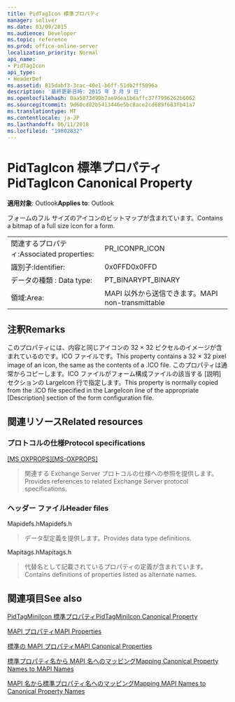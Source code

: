 ```yaml
---
title: PidTagIcon 標準プロパティ
manager: soliver
ms.date: 03/09/2015
ms.audience: Developer
ms.topic: reference
ms.prod: office-online-server
localization_priority: Normal
api_name:
- PidTagIcon
api_type:
- HeaderDef
ms.assetid: 815dabf3-3cac-40e1-b6ff-51db2ff5096a
description: '最終更新日時: 2015 年 3 月 9 日'
ms.openlocfilehash: 0aa5873d98b7ae9dea1bdaffc37f7996262b6062
ms.sourcegitcommit: 9d60cd82b5413446e5bc8ace2cd689f683fb41a7
ms.translationtype: MT
ms.contentlocale: ja-JP
ms.lasthandoff: 06/11/2018
ms.locfileid: "19802832"
---
```

# <a name="pidtagicon-canonical-property"></a><span data-ttu-id="f7734-103">PidTagIcon 標準プロパティ</span><span class="sxs-lookup"><span data-stu-id="f7734-103">PidTagIcon Canonical Property</span></span>

  
  
<span data-ttu-id="f7734-104">**適用対象**: Outlook</span><span class="sxs-lookup"><span data-stu-id="f7734-104">**Applies to**: Outlook</span></span> 
  
<span data-ttu-id="f7734-105">フォームのフル サイズのアイコンのビットマップが含まれています。</span><span class="sxs-lookup"><span data-stu-id="f7734-105">Contains a bitmap of a full size icon for a form.</span></span> 
  
|||
|:-----|:-----|
|<span data-ttu-id="f7734-106">関連するプロパティ:</span><span class="sxs-lookup"><span data-stu-id="f7734-106">Associated properties:</span></span>  <br/> |<span data-ttu-id="f7734-107">PR_ICON</span><span class="sxs-lookup"><span data-stu-id="f7734-107">PR_ICON</span></span>  <br/> |
|<span data-ttu-id="f7734-108">識別子:</span><span class="sxs-lookup"><span data-stu-id="f7734-108">Identifier:</span></span>  <br/> |<span data-ttu-id="f7734-109">0x0FFD</span><span class="sxs-lookup"><span data-stu-id="f7734-109">0x0FFD</span></span>  <br/> |
|<span data-ttu-id="f7734-110">データの種類 : </span><span class="sxs-lookup"><span data-stu-id="f7734-110">Data type:</span></span>  <br/> |<span data-ttu-id="f7734-111">PT_BINARY</span><span class="sxs-lookup"><span data-stu-id="f7734-111">PT_BINARY</span></span>  <br/> |
|<span data-ttu-id="f7734-112">領域:</span><span class="sxs-lookup"><span data-stu-id="f7734-112">Area:</span></span>  <br/> |<span data-ttu-id="f7734-113">MAPI 以外から送信できます。</span><span class="sxs-lookup"><span data-stu-id="f7734-113">MAPI non-transmittable</span></span>  <br/> |
   
## <a name="remarks"></a><span data-ttu-id="f7734-114">注釈</span><span class="sxs-lookup"><span data-stu-id="f7734-114">Remarks</span></span>

<span data-ttu-id="f7734-115">このプロパティには、内容と同じアイコンの 32 × 32 ピクセルのイメージが含まれているのです。ICO ファイルです。</span><span class="sxs-lookup"><span data-stu-id="f7734-115">This property contains a 32 × 32 pixel image of an icon, the same as the contents of a .ICO file.</span></span> <span data-ttu-id="f7734-116">このプロパティは通常からコピーします。ICO ファイルがフォーム構成ファイルの該当する [説明] セクションの LargeIcon 行で指定します。</span><span class="sxs-lookup"><span data-stu-id="f7734-116">This property is normally copied from the .ICO file specified in the LargeIcon line of the appropriate [Description] section of the form configuration file.</span></span> 
  
## <a name="related-resources"></a><span data-ttu-id="f7734-117">関連リソース</span><span class="sxs-lookup"><span data-stu-id="f7734-117">Related resources</span></span>

### <a name="protocol-specifications"></a><span data-ttu-id="f7734-118">プロトコルの仕様</span><span class="sxs-lookup"><span data-stu-id="f7734-118">Protocol specifications</span></span>

<span data-ttu-id="f7734-119">[[MS OXPROPS]](http://msdn.microsoft.com/library/f6ab1613-aefe-447d-a49c-18217230b148%28Office.15%29.aspx)</span><span class="sxs-lookup"><span data-stu-id="f7734-119">[[MS-OXPROPS]](http://msdn.microsoft.com/library/f6ab1613-aefe-447d-a49c-18217230b148%28Office.15%29.aspx)</span></span>
  
> <span data-ttu-id="f7734-120">関連する Exchange Server プロトコルの仕様への参照を提供します。</span><span class="sxs-lookup"><span data-stu-id="f7734-120">Provides references to related Exchange Server protocol specifications.</span></span>
    
### <a name="header-files"></a><span data-ttu-id="f7734-121">ヘッダー ファイル</span><span class="sxs-lookup"><span data-stu-id="f7734-121">Header files</span></span>

<span data-ttu-id="f7734-122">Mapidefs.h</span><span class="sxs-lookup"><span data-stu-id="f7734-122">Mapidefs.h</span></span>
  
> <span data-ttu-id="f7734-123">データ型定義を提供します。</span><span class="sxs-lookup"><span data-stu-id="f7734-123">Provides data type definitions.</span></span>
    
<span data-ttu-id="f7734-124">Mapitags.h</span><span class="sxs-lookup"><span data-stu-id="f7734-124">Mapitags.h</span></span>
  
> <span data-ttu-id="f7734-125">代替名として記載されているプロパティの定義が含まれています。</span><span class="sxs-lookup"><span data-stu-id="f7734-125">Contains definitions of properties listed as alternate names.</span></span>
    
## <a name="see-also"></a><span data-ttu-id="f7734-126">関連項目</span><span class="sxs-lookup"><span data-stu-id="f7734-126">See also</span></span>



[<span data-ttu-id="f7734-127">PidTagMiniIcon 標準プロパティ</span><span class="sxs-lookup"><span data-stu-id="f7734-127">PidTagMiniIcon Canonical Property</span></span>](pidtagminiicon-canonical-property.md)


[<span data-ttu-id="f7734-128">MAPI プロパティ</span><span class="sxs-lookup"><span data-stu-id="f7734-128">MAPI Properties</span></span>](mapi-properties.md)
  
[<span data-ttu-id="f7734-129">標準の MAPI プロパティ</span><span class="sxs-lookup"><span data-stu-id="f7734-129">MAPI Canonical Properties</span></span>](mapi-canonical-properties.md)
  
[<span data-ttu-id="f7734-130">標準プロパティ名から MAPI 名へのマッピング</span><span class="sxs-lookup"><span data-stu-id="f7734-130">Mapping Canonical Property Names to MAPI Names</span></span>](mapping-canonical-property-names-to-mapi-names.md)
  
[<span data-ttu-id="f7734-131">MAPI 名から標準プロパティ名へのマッピング</span><span class="sxs-lookup"><span data-stu-id="f7734-131">Mapping MAPI Names to Canonical Property Names</span></span>](mapping-mapi-names-to-canonical-property-names.md)

